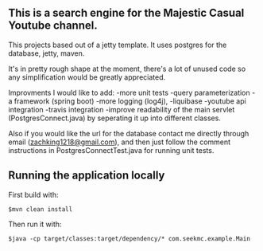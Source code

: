 ## This is a search engine for the Majestic Casual Youtube channel.
This projects based out of a jetty template. 
It uses postgres for the database, jetty, maven. 

It's in pretty rough shape at the moment, there's a lot of unused code so any simplification would be greatly appreciated.

Improvments I would like to add:
-more unit tests
-query parameterization
-a framework (spring boot)
-more logging (log4j),
-liquibase
-youtube api integration
-travis integration
-improve readability of the main servlet (PostgresConnect.java) by seperating it up into different classes.

Also if you would like the url for the database contact me directly through email (zachking1218@gmail.com), and then just follow the comment instructions in PostgresConnectTest.java for running unit tests.

## Running the application locally

First build with:

    $mvn clean install

Then run it with:

    $java -cp target/classes:target/dependency/* com.seekmc.example.Main
    



